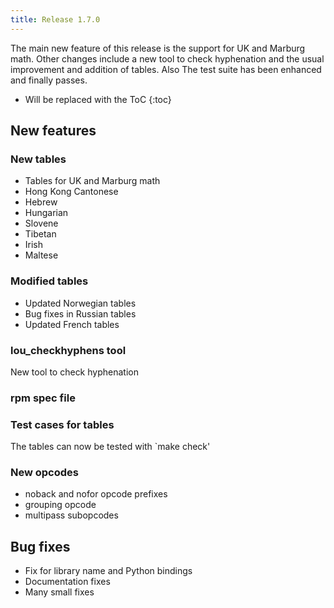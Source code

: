 ```yaml
---
title: Release 1.7.0
---
```

The main new feature of this release is the support for UK and Marburg math. Other changes include a new tool to check hyphenation and the usual improvement and addition of tables. Also The test suite has been enhanced and finally passes.

* Will be replaced with the ToC
{:toc}

## New features

### New tables

* Tables for UK and Marburg math
* Hong Kong Cantonese
* Hebrew
* Hungarian
* Slovene
* Tibetan
* Irish
* Maltese

### Modified tables

* Updated Norwegian tables
* Bug fixes in Russian tables
* Updated French tables

### lou_checkhyphens tool

New tool to check hyphenation

### rpm spec file

### Test cases for tables

The tables can now be tested with `make check'

### New opcodes

* noback and nofor opcode prefixes
* grouping opcode
* multipass subopcodes

## Bug fixes

* Fix for library name and Python bindings
* Documentation fixes
* Many small fixes


